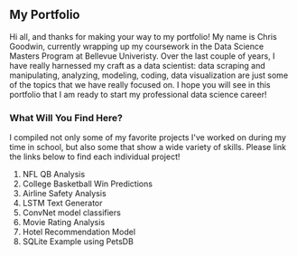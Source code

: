 ## My Portfolio

Hi all, and thanks for making your way to my portfolio! My name is Chris Goodwin, currently wrapping up my coursework in the Data Science Masters Program at Bellevue Univeristy. Over the last couple of years, I have really harnessed my craft as a data scientist: data scraping and manipulating, analyzing, modeling, coding, data visualization are just some of the topics that we have really focused on. I hope you will see in this portfolio that I am ready to start my professional data science career!

### What Will You Find Here?

I compiled not only some of my favorite projects I've worked on during my time in school, but also some that show a wide variety of skills. Please link the links below to find each individual project!
1) NFL QB Analysis
2) College Basketball Win Predictions
3) Airline Safety Analysis
4) LSTM Text Generator
5) ConvNet model classifiers
6) Movie Rating Analysis
7) Hotel Recommendation Model
8) SQLite Example using PetsDB

